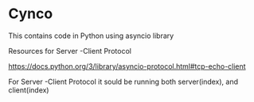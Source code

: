 # Cynco
This contains code in Python using asyncio library

Resources for Server -Client Protocol

https://docs.python.org/3/library/asyncio-protocol.html#tcp-echo-client

For Server -Client Protocol it sould be running both server(index), and client(index)
